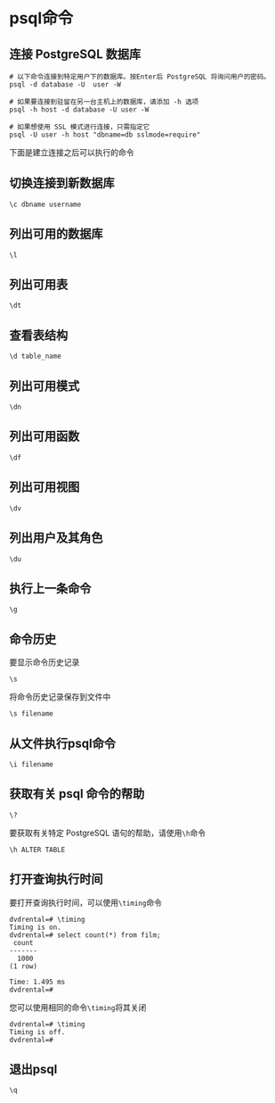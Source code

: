 # psql命令

## 连接 PostgreSQL 数据库

```shell
# 以下命令连接到特定用户下的数据库。按Enter后 PostgreSQL 将询问用户的密码。
psql -d database -U  user -W

# 如果要连接到驻留在另一台主机上的数据库，请添加 -h 选项
psql -h host -d database -U user -W

# 如果想使用 SSL 模式进行连接，只需指定它
psql -U user -h host "dbname=db sslmode=require"
```


下面是建立连接之后可以执行的命令

## 切换连接到新数据库

```
\c dbname username
```

## 列出可用的数据库

```
\l
```

## 列出可用表

```
\dt
```

## 查看表结构

```
\d table_name
```

## 列出可用模式

```
\dn
```

## 列出可用函数

```
\df
```

## 列出可用视图

```
\dv
```

## 列出用户及其角色

```
\du
```

## 执行上一条命令

```
\g
```

## 命令历史

要显示命令历史记录

```
\s
```

将命令历史记录保存到文件中

```
\s filename
```

## 从文件执行psql命令

```
\i filename
```

## 获取有关 psql 命令的帮助

```
\?
```

要获取有关特定 PostgreSQL 语句的帮助，请使用`\h`命令

```
\h ALTER TABLE
```

## 打开查询执行时间

要打开查询执行时间，可以使用`\timing`命令

```
dvdrental=# \timing
Timing is on.
dvdrental=# select count(*) from film;
 count
-------
  1000
(1 row)

Time: 1.495 ms
dvdrental=#
```

您可以使用相同的命令`\timing`将其关闭

```
dvdrental=# \timing
Timing is off.
dvdrental=#
```

## 退出psql

```
\q
```
